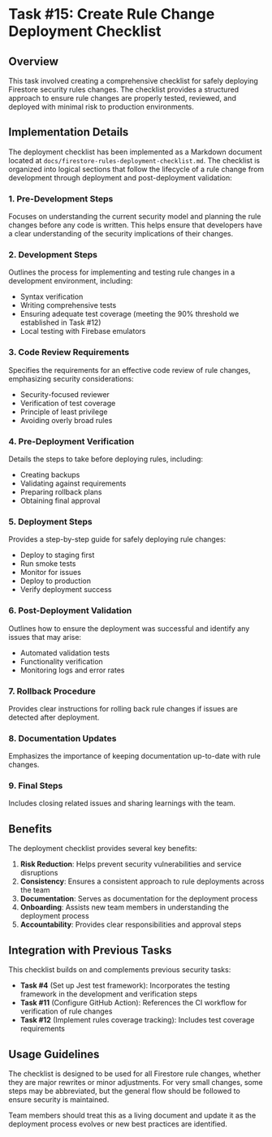 # Task #15: Create Rule Change Deployment Checklist

## Overview

This task involved creating a comprehensive checklist for safely deploying Firestore security rules changes. The checklist provides a structured approach to ensure rule changes are properly tested, reviewed, and deployed with minimal risk to production environments.

## Implementation Details

The deployment checklist has been implemented as a Markdown document located at `docs/firestore-rules-deployment-checklist.md`. The checklist is organized into logical sections that follow the lifecycle of a rule change from development through deployment and post-deployment validation:

### 1. Pre-Development Steps

Focuses on understanding the current security model and planning the rule changes before any code is written. This helps ensure that developers have a clear understanding of the security implications of their changes.

### 2. Development Steps

Outlines the process for implementing and testing rule changes in a development environment, including:
- Syntax verification
- Writing comprehensive tests
- Ensuring adequate test coverage (meeting the 90% threshold we established in Task #12)
- Local testing with Firebase emulators

### 3. Code Review Requirements

Specifies the requirements for an effective code review of rule changes, emphasizing security considerations:
- Security-focused reviewer
- Verification of test coverage
- Principle of least privilege
- Avoiding overly broad rules

### 4. Pre-Deployment Verification

Details the steps to take before deploying rules, including:
- Creating backups
- Validating against requirements
- Preparing rollback plans
- Obtaining final approval

### 5. Deployment Steps

Provides a step-by-step guide for safely deploying rule changes:
- Deploy to staging first
- Run smoke tests
- Monitor for issues
- Deploy to production
- Verify deployment success

### 6. Post-Deployment Validation

Outlines how to ensure the deployment was successful and identify any issues that may arise:
- Automated validation tests
- Functionality verification
- Monitoring logs and error rates

### 7. Rollback Procedure

Provides clear instructions for rolling back rule changes if issues are detected after deployment.

### 8. Documentation Updates

Emphasizes the importance of keeping documentation up-to-date with rule changes.

### 9. Final Steps

Includes closing related issues and sharing learnings with the team.

## Benefits

The deployment checklist provides several key benefits:

1. **Risk Reduction**: Helps prevent security vulnerabilities and service disruptions
2. **Consistency**: Ensures a consistent approach to rule deployments across the team
3. **Documentation**: Serves as documentation for the deployment process
4. **Onboarding**: Assists new team members in understanding the deployment process
5. **Accountability**: Provides clear responsibilities and approval steps

## Integration with Previous Tasks

This checklist builds on and complements previous security tasks:

- **Task #4** (Set up Jest test framework): Incorporates the testing framework in the development and verification steps
- **Task #11** (Configure GitHub Action): References the CI workflow for verification of rule changes
- **Task #12** (Implement rules coverage tracking): Includes test coverage requirements

## Usage Guidelines

The checklist is designed to be used for all Firestore rule changes, whether they are major rewrites or minor adjustments. For very small changes, some steps may be abbreviated, but the general flow should be followed to ensure security is maintained.

Team members should treat this as a living document and update it as the deployment process evolves or new best practices are identified. 